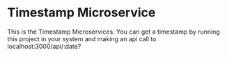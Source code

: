 # Timestamp Microservice

This is the Timestamp Microservices. You can get a timestamp by running this project in your system and making an api call to localhost:3000/api/:date?
